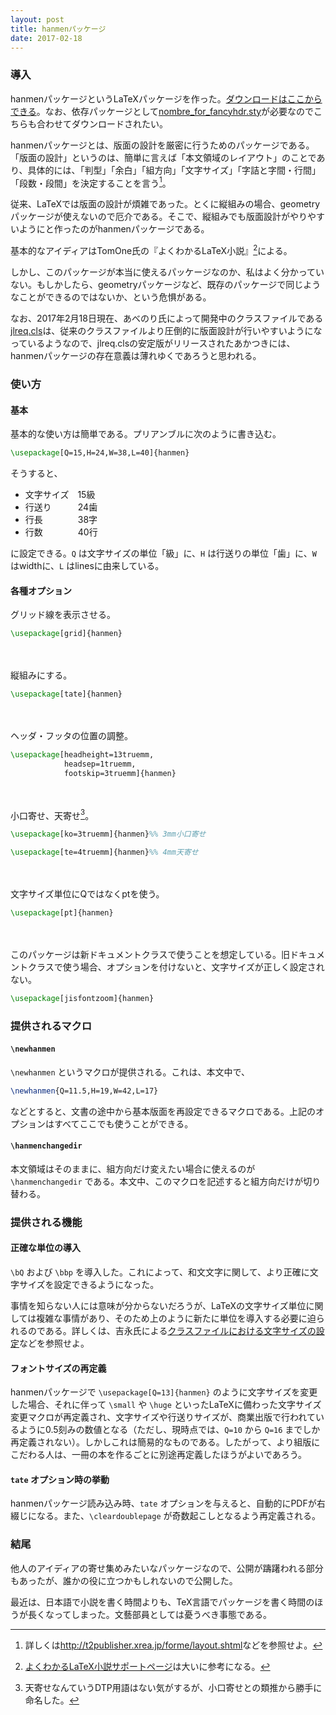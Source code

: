 ```yaml
---
layout: post
title: hanmenパッケージ
date: 2017-02-18
---
```



### 導入
hanmenパッケージというLaTeXパッケージを作った。[ダウンロードはここからできる](https://gist.github.com/qdaibungei/5f6986fa99fc9a7d86122a7a9417d64e)。なお、依存パッケージとして[nombre_for_fancyhdr.sty](http://p-act.sakura.ne.jp/PARALLEL_ACT/LaTeX-Dojin/src/nombre_for_fancyhdr.sty)が必要なのでこちらも合わせてダウンロードされたい。

hanmenパッケージとは、版面の設計を厳密に行うためのパッケージである。「版面の設計」というのは、簡単に言えば「本文領域のレイアウト」のことであり、具体的には、「判型」「余白」「組方向」「文字サイズ」「字詰と字間・行間」「段数・段間」を決定することを言う[^1]。

[^1]: 詳しくは<http://t2publisher.xrea.jp/forme/layout.shtml>などを参照せよ。

従来、LaTeXでは版面の設計が煩雑であった。とくに縦組みの場合、geometryパッケージが使えないので厄介である。そこで、縦組みでも版面設計がやりやすいようにと作ったのがhanmenパッケージである。

基本的なアイディアはTomOne氏の『よくわかるLaTeX小説』[^2]による。

[^2]: [よくわかるLaTeX小説サポートページ](http://p-act.sakura.ne.jp/PARALLEL_ACT/LaTeX-Dojin/)は大いに参考になる。

しかし、このパッケージが本当に使えるパッケージなのか、私はよく分かっていない。もしかしたら、geometryパッケージなど、既存のパッケージで同じようなことができるのではないか、という危惧がある。

なお、2017年2月18日現在、あべのり氏によって開発中のクラスファイルである[jlreq.cls](https://github.com/abenori/jlreq)は、従来のクラスファイルより圧倒的に版面設計が行いやすいようになっているようなので、jlreq.clsの安定版がリリースされたあかつきには、hanmenパッケージの存在意義は薄れゆくであろうと思われる。


### 使い方
#### 基本
基本的な使い方は簡単である。プリアンブルに次のように書き込む。

```LaTeX
\usepackage[Q=15,H=24,W=38,L=40]{hanmen}
```

そうすると、

* 文字サイズ　15級
* 行送り　　　24歯
* 行長　　　　38字
* 行数　　　　40行

に設定できる。`Q` は文字サイズの単位「級」に、`H` は行送りの単位「歯」に、`W` はwidthに、`L` はlinesに由来している。

#### 各種オプション
グリッド線を表示させる。

```LaTeX
\usepackage[grid]{hanmen}
```

　

縦組みにする。

```LaTeX
\usepackage[tate]{hanmen}
```

　

ヘッダ・フッタの位置の調整。

```LaTeX
\usepackage[headheight=13truemm,
            headsep=1truemm,
            footskip=3truemm]{hanmen}
```

　

小口寄せ、天寄せ[^ten]。

[^ten]: 天寄せなんていうDTP用語はない気がするが、小口寄せとの類推から勝手に命名した。

```LaTeX
\usepackage[ko=3truemm]{hanmen}%% 3mm小口寄せ
```

```LaTeX
\usepackage[te=4truemm]{hanmen}%% 4mm天寄せ
```

　

文字サイズ単位にQではなくptを使う。

```LaTeX
\usepackage[pt]{hanmen}
```

　

このパッケージは新ドキュメントクラスで使うことを想定している。旧ドキュメントクラスで使う場合、オプションを付けないと、文字サイズが正しく設定されない。

```LaTeX
\usepackage[jisfontzoom]{hanmen}
```

### 提供されるマクロ
#### `\newhanmen`
`\newhanmen` というマクロが提供される。これは、本文中で、

```LaTeX
\newhanmen{Q=11.5,H=19,W=42,L=17}
```

などとすると、文書の途中から基本版面を再設定できるマクロである。上記のオプションはすべてここでも使うことができる。

#### `\hanmenchangedir`
本文領域はそのままに、組方向だけ変えたい場合に使えるのが `\hanmenchangedir` である。本文中、このマクロを記述すると組方向だけが切り替わる。


### 提供される機能
#### 正確な単位の導入
`\bQ` および `\bbp` を導入した。これによって、和文文字に関して、より正確に文字サイズを設定できるようになった。

事情を知らない人には意味が分からないだろうが、LaTeXの文字サイズ単位に関しては複雑な事情があり、そのため上のように新たに単位を導入する必要に迫られるのである。詳しくは、吉永氏による[クラスファイルにおける文字サイズの設定](http://www.h4.dion.ne.jp/~latexcat/column/column1.html)などを参照せよ。

#### フォントサイズの再定義
hanmenパッケージで `\usepackage[Q=13]{hanmen}` のように文字サイズを変更した場合、それに伴って `\small` や `\huge` といったLaTeXに備わった文字サイズ変更マクロが再定義され、文字サイズや行送りサイズが、商業出版で行われているように0.5刻みの数値となる（ただし、現時点では、`Q=10` から `Q=16` までしか再定義されない）。しかしこれは簡易的なものである。したがって、より組版にこだわる人は、一冊の本を作るごとに別途再定義したほうがよいであろう。

#### `tate` オプション時の挙動
hanmenパッケージ読み込み時、`tate` オプションを与えると、自動的にPDFが右綴じになる。また、`\cleardoublepage` が奇数起こしとなるよう再定義される。


### 結尾
他人のアイディアの寄せ集めみたいなパッケージなので、公開が躊躇われる部分もあったが、誰かの役に立つかもしれないので公開した。

最近は、日本語で小説を書く時間よりも、TeX言語でパッケージを書く時間のほうが長くなってしまった。文藝部員としては憂うべき事態である。
